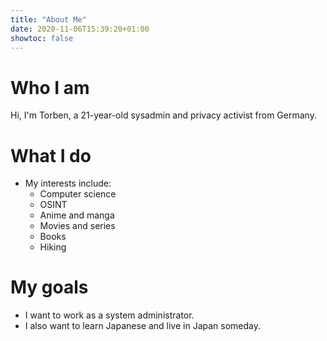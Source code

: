 ```yaml
---
title: "About Me"
date: 2020-11-06T15:39:20+01:00
showtoc: false
---
```

# Who I am

Hi, I'm Torben, a 21-year-old sysadmin and privacy activist from Germany.

# What I do

* My interests include:
    * Computer science
    * OSINT
    * Anime and manga
    * Movies and series
    * Books
    * Hiking

# My goals

* I want to work as a system administrator.
* I also want to learn Japanese and live in Japan someday.
